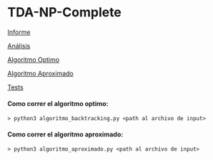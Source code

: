 # TDA-NP-Complete

[Informe](https://github.com/maxogod/TDA-np-complete/blob/main/informe.pdf)

[Análisis](https://github.com/maxogod/TDA-np-complete/blob/main/analisis.ipynb)

[Algoritmo Optimo](https://github.com/maxogod/TDA-np-complete/blob/main/algoritmo_backtracking.py)

[Algoritmo Aproximado](https://github.com/maxogod/TDA-np-complete/blob/main/algoritmo_aproximado.py)

[Tests](https://github.com/maxogod/TDA-np-complete/blob/main/tests.py)

#### Como correr el algoritmo optimo:

`> python3 algoritmo_backtracking.py <path al archivo de input>`

#### Como correr el algoritmo aproximado:

`> python3 algoritmo_aproximado.py <path al archivo de input>`
